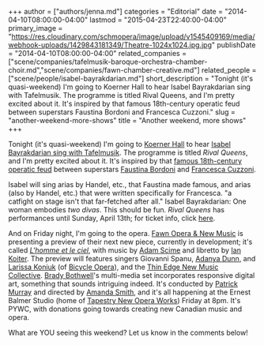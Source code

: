 +++
author = ["authors/jenna.md"]
categories = "Editorial"
date = "2014-04-10T08:00:00-04:00"
lastmod = "2015-04-23T22:40:00-04:00"
primary_image = "https://res.cloudinary.com/schmopera/image/upload/v1545409169/media/webhook-uploads/1429843181349/Theatre-1024x1024.jpg.jpg"
publishDate = "2014-04-10T08:00:00-04:00"
related_companies = ["scene/companies/tafelmusik-baroque-orchestra-chamber-choir.md","scene/companies/fawn-chamber-creative.md"]
related_people = ["scene/people/isabel-bayrakdarian.md"]
short_description = "Tonight (it&#039;s quasi-weekend) I&#039;m going to Koerner Hall to hear Isabel Bayrakdarian sing with Tafelmusik. The programme is titled Rival Queens, and I&#039;m pretty excited about it. It&#039;s inspired by that famous 18th-century operatic feud between superstars Faustina Bordoni and Francesca Cuzzoni."
slug = "another-weekend-more-shows"
title = "Another weekend, more shows"
+++

Tonight (it's quasi-weekend) I'm going to [Koerner Hall](https://www.facebook.com/koernerhall) to hear [Isabel Bayrakdarian sing with Tafelmusik](http://www.tafelmusik.org/). The programme is titled _Rival Queens_, and I'm pretty excited about it. It's inspired by that [famous 18th-century operatic feud](http://www.independent.co.uk/arts-entertainment/music/features/whine-women-and-song-the-bitter-rivalry-of-handels-divas-816644.html) between superstars [Faustina Bordoni](http://en.wikipedia.org/wiki/Faustina_Bordoni) and [Francesca Cuzzoni](http://en.wikipedia.org/wiki/Francesca_Cuzzoni).

Isabel will sing arias by Handel, etc., that Faustina made famous, and arias (also by Handel, etc.) that were written specifically for Francesca. "a catfight on stage isn't that far-fetched after all." Isabel Bayrakdarian: One woman embodies _two divas_. This should be fun. _Rival Queens_ has performances until Sunday, April 13th; for ticket info, click [here](http://www.tafelmusik.org/concert-calendar/concert/rival-queens-isabel-bayrakdarian).

And on Friday night, I'm going to the opera. [Fawn Opera & New Music](http://www.fawnopera.com/) is presenting a preview of their next new piece, currently in development; it's called [_L'homme et le ciel_](http://www.fawnopera.com/event/homme-et-le-ciel/), with music by [Adam Scime](http://www.adamscime.com/) and libretto by [Ian Koiter](http://www.fawnopera.com/). The preview will features singers Giovanni Spanu, [Adanya Dunn](http://www.fawnopera.com/collaborating-artists/production-team/), and [Larissa Koniuk](http://bicycleopera.com/artists/co-founders/) (of [Bicycle Opera](http://bicycleopera.com/)), and the [Thin Edge New Music Collective](http://www.thethinedgenewmusiccollective.com/). [Brady Bothwell](http://bradybothwell.com/)'s multi-media set incorporates responsive digital art, something that sounds intriguing indeed. It's conducted by [Patrick Murray](http://patrickmurraymusic.net/) and directed by [Amanda Smith](http://www.fawnopera.com/collaborating-artists/production-team/), and it's all happening at the Ernest Balmer Studio (home of [Tapestry New Opera Works](http://www.tapestryopera.com/)) Friday at 8pm. It's PYWC, with donations going towards creating new Canadian music and opera.

What are YOU seeing this weekend? Let us know in the comments below!
